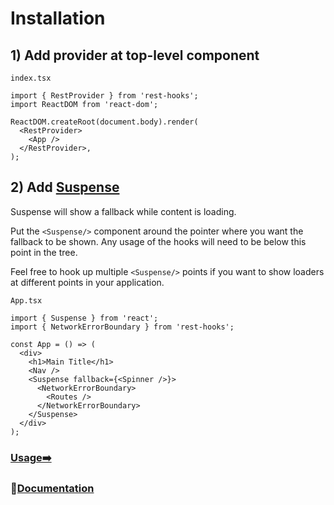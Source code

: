 # Installation

## 1) Add provider at top-level component

`index.tsx`

```tsx
import { RestProvider } from 'rest-hooks';
import ReactDOM from 'react-dom';

ReactDOM.createRoot(document.body).render(
  <RestProvider>
    <App />
  </RestProvider>,
);
```

## 2) Add [Suspense](https://reactjs.org/blog/2018/11/13/react-conf-recap.html)

Suspense will show a fallback while content is loading.

Put the `<Suspense/>` component around the pointer where you want the fallback to be shown.
Any usage of the hooks will need to be below this point in the tree.

Feel free to hook up multiple `<Suspense/>` points if you want to show loaders at different
points in your application.

`App.tsx`

```tsx
import { Suspense } from 'react';
import { NetworkErrorBoundary } from 'rest-hooks';

const App = () => (
  <div>
    <h1>Main Title</h1>
    <Nav />
    <Suspense fallback={<Spinner />}>
      <NetworkErrorBoundary>
        <Routes />
      </NetworkErrorBoundary>
    </Suspense>
  </div>
);
```

### [Usage➡️](./usage.md)
### 📖[Documentation](..)
